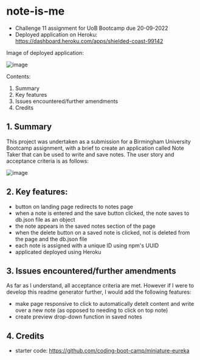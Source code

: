 # note-is-me
- Challenge 11 assignment for UoB Bootcamp due 20-09-2022
- Deployed application on Heroku: https://dashboard.heroku.com/apps/shielded-coast-99142

Image of deployed application:

![image](https://user-images.githubusercontent.com/106882755/190900078-9c773504-e88a-4f90-bac8-e970c2359638.png)


Contents:

1. Summary
2. Key features
3. Issues encountered/further amendments
4. Credits

## 1. Summary

This project was undertaken as a submission for a Birmingham University Bootcamp assignment, with a brief to create an application called Note Taker that can be used to write and save notes.  The user story and acceptance criteria is as follows:

![image](https://user-images.githubusercontent.com/106882755/190900054-0c8254c4-645f-4fdb-82b5-a4f531bb9469.png)

## 2. Key features:

- button on landing page redirects to notes page
- when a note is entered and the save button clicked, the note saves to db.json file as an object
- the note appears in the saved notes section of the page
- when the delete button on a saved note is clicked, not is deleted from the page and the db.json file
- each note is assigned with a unique ID using npm's UUID
- applicated deployed using Heroku


## 3. Issues encountered/further amendments

As far as I understand, all acceptance criteria are met.  However if I were to develop this readme generator further, I would add the following features:

- make page responsive to click to automatically detelt content and write over a new note (as opposed to needing to click on top note)
- create preview drop-down function in saved notes

## 4. Credits
- starter code: https://github.com/coding-boot-camp/miniature-eureka

